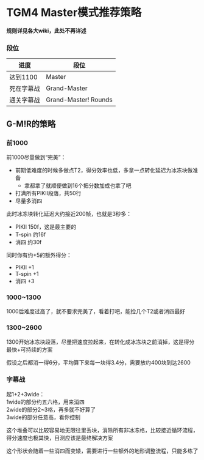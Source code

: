 # TGM4 Master模式推荐策略

**规则详见各大wiki，此处不再详述**

### 段位

| 进度       | 段位                 |
| ---------- | -------------------- |
| 达到1100   | Master               |
| 死在字幕战 | Grand-Master         |
| 通关字幕战 | Grand-Master! Rounds |

## G-M!R的策略

### 前1000

前1000尽量做到“完美”：
- 前期低难度的时候多做点T2，得分效率也低，多拿一点转化延迟为冰冻块做准备
  - 拿都拿了就顺便做到16个把分数加成也拿了吧
- 打满所有PIKII段落，共50行
- 尽量多消四

此时冰冻块转化延迟大约接近200帧，也就是3秒多：
- PIKII 150f，这是最主要的
- T-spin 约16f
- 消四 约30f

同时你有约+5的额外得分：
- PIKII +1
- T-spin +1
- 消四 +3

### 1000~1300

1000后难度过高了，就不要求完美了，看着打吧，能捡几个T2或者消四最好

### 1300~2600

1300开始冰冻块段落，尽量把速度拉起来，在转化成冰冻块之前消掉，这是得分最快+可持续的方案

假设之后都消一得6分，平均算下来每一块得3.4分，需要放约400块到达2600

### 字幕战

起1+2+3wide：  
1wide的部分约五六格，用来消四  
2wide的部分2~3格，再多就不好算了  
3wide的部分任意高，看你控制

这个堆叠可以比较容易地无限往里丢块，消除所有非冰冻格，比较接近循环流程，得分速度也极其快，目测应该是最终解决方案

这个形状会随着一些消四而变矮，需要进行一些额外的地形调整流程，只能多练了
